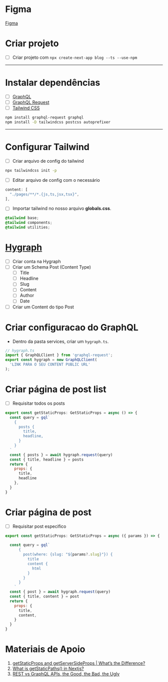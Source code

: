 # Figma
[Figma](https://www.figma.com/file/bO5ykctpVkAYkJTNmI7L6k/Aul%C3%A3o-Heart?node-id=0%3A1&t=d35Sx373qqFAuW6I-1)
# Criar projeto
- [ ] Criar projeto com `npx create-next-app blog --ts --use-npm`
---

# Instalar dependências
- [ ] [GraphQL](https://graphql.org/)
- [ ] [GraphQL Request](https://github.com/prisma-labs/graphql-request)
- [ ] [Tailwind CSS](https://tailwindcss.com/docs/installation)

```bash
npm install graphql-request graphql
npm install -D tailwindcss postcss autoprefixer
```
---
# Configurar Tailwind
- [ ] Criar arquivo de config do tailwind

```bash
npx tailwindcss init -p
```

- [ ] Editar arquivo de config com o necessário

```javascript
content: [
  "./pages/**/*.{js,ts,jsx,tsx}",
],
```

- [ ] Importar tailwind no nosso arquivo **globals.css**.

```css
@tailwind base;
@tailwind components;
@tailwind utilities;
```

# [Hygraph](https://hygraph.com/)
- [ ] Criar conta na Hygraph
- [ ] Criar um Schema Post (Content Type)
  - [ ] Title
  - [ ] Headline
  - [ ] Slug
  - [ ] Content
  - [ ] Author
  - [ ] Date
- [ ] Criar um Content do tipo Post

# Criar configuracao do GraphQL
- Dentro da pasta services, criar um `hygraph.ts`.
```javascript
// hygraph.ts
import { GraphQLClient } from 'graphql-request';
export const hygraph = new GraphQLClient(
  'LINK PARA O SEU CONTENT PUBLIC URL'
);
```
# Criar página de post list
- [ ] Requisitar todos os posts
```javascript
export const getStaticProps: GetStaticProps = async () => {
  const query = gql`
    {
      posts {
        title,
        headline,
      }
    }
  `
  const { posts } = await hygraph.request(query)
  const { title, headline } = posts
  return {
    props: {
      title,
      headline
    },
  }
}
```

# Criar página de post
- [ ] Requisitar post especifico
```javascript
export const getStaticProps: GetStaticProps = async ({ params }) => {
  
  const query = gql`
      {
        post(where: {slug: "${params?.slug}"}) {
          title
          content {
            html
          }
        }
      }
    `
  const { post } = await hygraph.request(query)
  const { title, content } = post
  return {
    props: {
      title,
      content,
    }
  }
}
```

# Materiais de Apoio
1. [getStaticProps and getServerSideProps | What’s the Difference?](https://www.ohmycrawl.com/getstaticprops-vs-getserversideprops/#gspvsgssp-difference)
2. [What is getStaticPaths() in Nextjs?](https://dev.to/akuks/what-is-getstaticpaths-in-nextjs-5ee5)
3. [REST vs GraphQL APIs, the Good, the Bad, the Ugly](https://www.moesif.com/blog/technical/graphql/REST-vs-GraphQL-APIs-the-good-the-bad-the-ugly/)